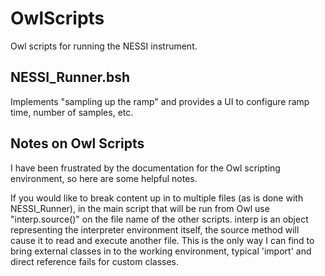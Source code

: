 OwlScripts
==========

Owl scripts for running the NESSI instrument.

NESSI_Runner.bsh
----------------

Implements "sampling up the ramp" and provides a UI to configure ramp time,
number of samples, etc.

Notes on Owl Scripts
--------------------

I have been frustrated by the documentation for the Owl scripting environment,
so here are some helpful notes.

If you would like to break content up in to multiple files (as is done with
NESSI_Runner), in the main script that will be run from Owl use
"interp.source()" on the file name of the other scripts. interp is an object
representing the interpreter environment itself, the source method will
cause it to read and execute another file. This is the only way I can find
to bring external classes in to the working environment, typical 'import'
and direct reference fails for custom classes.
